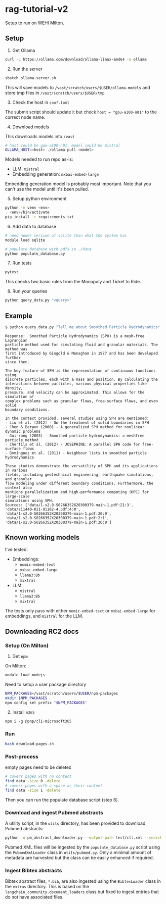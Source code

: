 # rag-tutorial-v2

Setup to run on WEHI Milton.

## Setup

1. Get Ollama

```bash
curl -L https://ollama.com/download/ollama-linux-amd64 -o ollama
```

2. Run the server

```bash
sbatch ollama-server.sh
```

This will save models to `/vast/scratch/users/$USER/ollama-models` and store tmp files in
`/vast/scratch/users/$USER/tmp`

3. Check the host in `conf.toml`

The submit script should update it but check `host = "gpu-a100-n01"` to the correct node name.

4. Download models

This downloads models into `/vast`
```bash
# host could be gpu-a100-n01, model could be mistral
OLLAMA_HOST=<host> ./ollama pull <model>
```

Models needed to run repo as-is:

* LLM: `mistral`
* Embedding generation: `mxbai-embed-large`

Embedding generation model is probably most important. Note that you can't use the model
until it's been pulled.

5. Setup python environment

```bash
python -m venv <env>
. <env>/bin/activate
pip install -r requirements.txt
```

6. Add data to database

```bash
# need newer version of sqlite than what the system has
module load sqlite

# populate database with pdfs in ./data
python populate_database.py
```

7. Run tests

```bash
pytest
```

This checks two basic rules from the Monopoly and Ticket to Ride.

8. Run your queries

```bash
python query_data.py "<query>"
```

## Example

```bash
$ python query_data.py "Tell me about Smoothed Particle Hydrodynamics"
```
```output
Response:  Smoothed Particle Hydrodynamics (SPH) is a mesh-free Lagrangian 
particle method used for simulating fluid and granular materials. The method was
first introduced by Gingold & Monaghan in 1977 and has been developed further 
since then.

The key feature of SPH is the representation of continuous functions using 
discrete particles, each with a mass and position. By calculating the 
interactions between particles, various physical properties like density, 
pressure, and velocity can be approximated. This allows for the simulation of 
complex problems such as granular flows, free-surface flows, and even solid 
boundary conditions.

In the context provided, several studies using SPH are mentioned:
- Liu et al. (2012) - On the treatment of solid boundaries in SPH
- Chen & Beraun (2000) - A generalized SPH method for nonlinear dynamic problems
- Gui-rong (2003) - Smoothed particle hydrodynamics: a meshfree particle method
- Cherfils et al. (2012) - JOSEPHINE: A parallel SPH code for free-surface flows
- Domínguez et al. (2011) - Neighbour lists in smoothed particle hydrodynamics

These studies demonstrate the versatility of SPH and its applications in various 
fields, including geotechnical engineering, earthquake simulations, and granular
flow modeling under different boundary conditions. Furthermore, the context also
mentions parallelization and high-performance computing (HPC) for large-scale 
simulations using SPH.
Sources: ['data/1-s2.0-S0266352X20300379-main-1.pdf:21:3', 
'data/s11440-021-01162-4.pdf:4:0', 
'data/1-s2.0-S0266352X20300379-main-1.pdf:20:9', 
'data/1-s2.0-S0266352X20300379-main-1.pdf:2:1', 
'data/1-s2.0-S0266352X20300379-main-1.pdf:20:8']
```

## Known working models

I've tested:

* Embeddings:
    * `nomic-embed-text`
    * `mxbai-embed-large`
    * `llama3:8b`
    * `mixtral`
* LLM:
    * `mistral`
    * `llama3:8b`
    * `mixtral`

The tests only pass with either `nomic-embed-text` or `mxbai-embed-large` for embeddings,
and `mistral` for the LLM.

## Downloading RC2 docs

### Setup (On Milton)

1. Get `npm`

On Milton:

```bash
module load nodejs
```

Need to setup a user package directory

```bash
NPM_PACKAGES=/vast/scratch/users/$USER/npm-packages
mkdir $NPM_PACKAGES
npm config set prefix "$NPM_PACKAGES"
```

2. Install `m365`

```
npm i -g @pnp/cli-microsoft365
```

### Run

```bash
bash download-pages.sh
```

### Post-process

empty pages need to be deleted

```bash
# covers pages with no content
find data -size 0 -delete
# covers pages with a space as their content
find data -size 1 -delete
```

Then you can run the populate database script (step 6).

### Download and ingest Pubmed abstracts
A utility script, in the `utils` directory, has been provided to download Pubmed abstracts:
```bash
python -u pm_abstract_downloader.py --output-path test/cll.xml --search-term 'chronic lymphocytic leukemia[Text Word]) AND (("2020/01/01"[Date - Publication] : "3000"[Date - Publication])' --max-records 10000
```
Pubmed XML files will be ingested by the `populate_database.py` script using the `PubmedXmlLoader` class in `utils/pubmed.py`. Only a minimal amount of metadata are harvested but the class can be easily enhanced if required.

### Ingest Bibtex abstracts
Bibtex abstract files, `*.bib`, are also ingested using the `BibtexLoader` class in the `extras` directory. This is based on the `langchain_community.document_loaders` class but fixed to ingest entries that do not have associated files.
